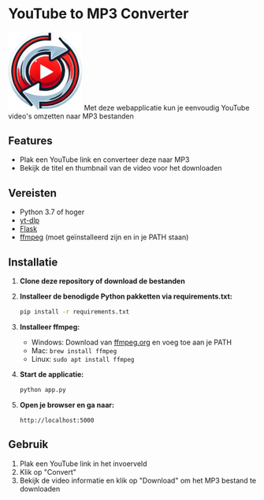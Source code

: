 # YouTube to MP3 Converter

<img src="/static/img/logo.png" width="150" alt="Logo">
Met deze webapplicatie kun je eenvoudig YouTube video's omzetten naar MP3 bestanden

## Features

- Plak een YouTube link en converteer deze naar MP3
- Bekijk de titel en thumbnail van de video voor het downloaden

## Vereisten

- Python 3.7 of hoger
- [yt-dlp](https://github.com/yt-dlp/yt-dlp)
- [Flask](https://flask.palletsprojects.com/)
- [ffmpeg](https://ffmpeg.org/) (moet geïnstalleerd zijn en in je PATH staan)

## Installatie

1. **Clone deze repository of download de bestanden**

2. **Installeer de benodigde Python pakketten via requirements.txt:**
   ```bash
   pip install -r requirements.txt
   ```

3. **Installeer ffmpeg:**
   - Windows: Download van [ffmpeg.org](https://ffmpeg.org/download.html) en voeg toe aan je PATH
   - Mac: `brew install ffmpeg`
   - Linux: `sudo apt install ffmpeg`

4. **Start de applicatie:**
   ```bash
   python app.py
   ```

5. **Open je browser en ga naar:**
   ```
   http://localhost:5000
   ```

## Gebruik

1. Plak een YouTube link in het invoerveld
2. Klik op "Convert"
3. Bekijk de video informatie en klik op "Download" om het MP3 bestand te downloaden

